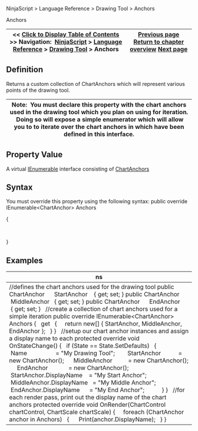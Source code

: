 ﻿
NinjaScript \> Language Reference \> Drawing Tool \> Anchors

Anchors

| \<\< [Click to Display Table of Contents](anchors.md) \>\> **Navigation:**     [NinjaScript](ninjascript-1.md) \> [Language Reference](language_reference_wip-1.md) \> [Drawing Tool](drawing_tools-1.md) \> Anchors | [Previous page](addpastedoffset-1.md) [Return to chapter overview](drawing_tools-1.md) [Next page](attachedto-1.md) |
| --- | --- |
## Definition
Returns a custom collection of ChartAnchors which will represent various points of the drawing tool.  
 

| Note:  You must declare this property with the chart anchors used in the drawing tool which you plan on using for iteration.  Doing so will expose a simple enumerator which will allow you to to iterate over the chart anchors in which have been defined in this interface. |
| --- |

## Property Value
A virtual [IEnumerable](https://msdn.microsoft.com/en-us/library/9eekhta0%28v=vs.110%29.aspx) interface consisting of [ChartAnchors](chartanchor-1.md)
 
## Syntax
You must override this property using the following syntax:
public override IEnumerable\<ChartAnchor\> Anchors   

{   

     

}
## 
## Examples

| ns |
| --- |
| //defines the chart anchors used for the drawing tool public ChartAnchor      StartAnchor    { get; set; } public ChartAnchor      MiddleAnchor   { get; set; } public ChartAnchor      EndAnchor      { get; set; }   //create a collection of chart anchors used for a simple iteration public override IEnumerable\<ChartAnchor\> Anchors  {     get     {       return new\[] { StartAnchor, MiddleAnchor, EndAnchor };     }  }   //setup our chart anchor instances and assign a display name to each protected override void OnStateChange() {    if (State \=\= State.SetDefaults)    {              Name                  \= "My Drawing Tool";         StartAnchor           \= new ChartAnchor();       MiddleAnchor          \= new ChartAnchor();       EndAnchor             \= new ChartAnchor();         StartAnchor.DisplayName    \= "My Start Anchor";       MiddleAnchor.DisplayName   \= "My Middle Anchor";       EndAnchor.DisplayName      \= "My End Anchor";              } }   //for each render pass, print out the display name of the chart anchors protected override void OnRender(ChartControl chartControl, ChartScale chartScale) {       foreach (ChartAnchor anchor in Anchors)    {       Print(anchor.DisplayName);    } } |
